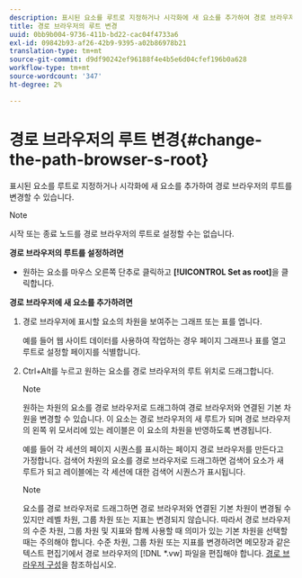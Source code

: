 ```yaml
---
description: 표시된 요소를 루트로 지정하거나 시각화에 새 요소를 추가하여 경로 브라우저의 루트를 변경할 수 있습니다.
title: 경로 브라우저의 루트 변경
uuid: 0bb9b004-9736-411b-bd22-cac04f4733a6
exl-id: 09842b93-af26-42b9-9395-a02b86978b21
translation-type: tm+mt
source-git-commit: d9df90242ef96188f4e4b5e6d04cfef196b0a628
workflow-type: tm+mt
source-wordcount: '347'
ht-degree: 2%

---
```


# 경로 브라우저의 루트 변경{#change-the-path-browser-s-root}

표시된 요소를 루트로 지정하거나 시각화에 새 요소를 추가하여 경로 브라우저의 루트를 변경할 수 있습니다.

>[!NOTE]
>
>시작 또는 종료 노드를 경로 브라우저의 루트로 설정할 수는 없습니다.

**경로 브라우저의 루트를 설정하려면**

* 원하는 요소를 마우스 오른쪽 단추로 클릭하고 **[!UICONTROL Set as root]**&#x200B;을 클릭합니다.

**경로 브라우저에 새 요소를 추가하려면**

1. 경로 브라우저에 표시할 요소의 차원을 보여주는 그래프 또는 표를 엽니다.

   예를 들어 웹 사이트 데이터를 사용하여 작업하는 경우 페이지 그래프나 표를 열고 루트로 설정할 페이지를 식별합니다.

1. Ctrl+Alt를 누르고 원하는 요소를 경로 브라우저의 루트 위치로 드래그합니다.

   >[!NOTE]
   >
   >원하는 차원의 요소를 경로 브라우저로 드래그하여 경로 브라우저와 연결된 기본 차원을 변경할 수 있습니다. 이 요소는 경로 브라우저의 새 루트가 되며 경로 브라우저의 왼쪽 위 모서리에 있는 레이블은 이 요소의 차원을 반영하도록 변경됩니다.

   예를 들어 각 세션의 페이지 시퀀스를 표시하는 페이지 경로 브라우저를 만든다고 가정합니다. 검색어 차원의 요소를 경로 브라우저로 드래그하면 검색어 요소가 새 루트가 되고 레이블에는 각 세션에 대한 검색어 시퀀스가 표시됩니다.

   >[!NOTE]
   >
   >요소를 경로 브라우저로 드래그하면 경로 브라우저와 연결된 기본 차원이 변경될 수 있지만 레벨 차원, 그룹 차원 또는 지표는 변경되지 않습니다. 따라서 경로 브라우저의 수준 차원, 그룹 차원 및 지표와 함께 사용할 때 의미가 있는 기본 차원을 선택할 때는 주의해야 합니다. 수준 차원, 그룹 차원 또는 지표를 변경하려면 메모장과 같은 텍스트 편집기에서 경로 브라우저의 [!DNL *.vw] 파일을 편집해야 합니다. [경로 브라우저 구성](../../../../home/c-get-started/c-intf-anlys-ftrs/t-config-path-brwsr.md#task-bbb3ddaa140a414f984b697c2b8202a3)을 참조하십시오.
